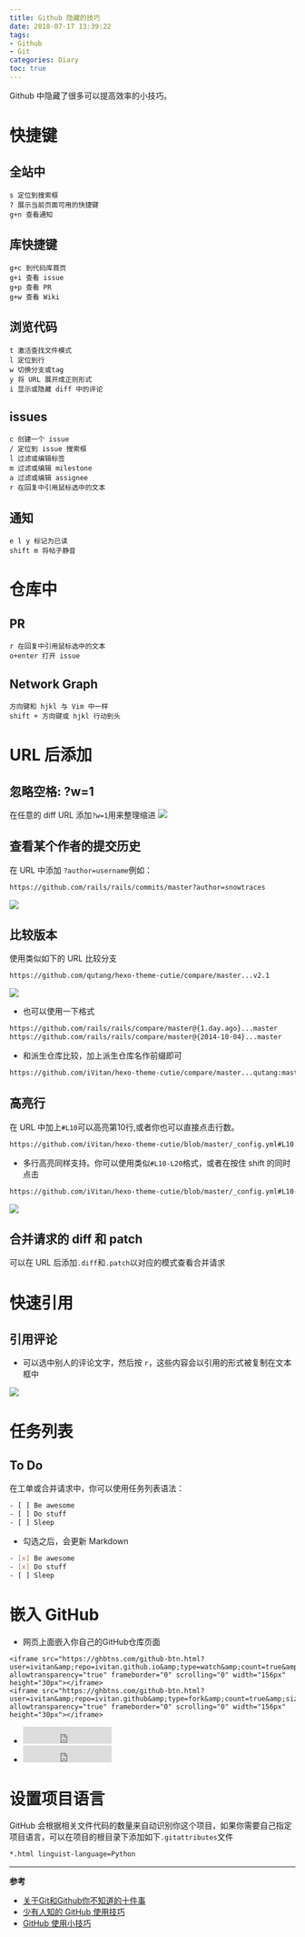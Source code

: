 ```yaml
---
title: Github 隐藏的技巧
date: 2018-07-17 13:39:22
tags: 
- Github
- Git
categories: Diary
toc: true
---
```

Github 中隐藏了很多可以提高效率的小技巧。
<!--more-->
# 快捷键
## 全站中

```
s 定位到搜索框
? 展示当前页面可用的快捷键
g+n 查看通知
```

## 库快捷键
```
g+c 到代码库首页
g+i 查看 issue
g+p 查看 PR
g+w 查看 Wiki
```

## 浏览代码
```
t 激活查找文件模式
l 定位到行
w 切换分支或tag
y 将 URL 展开成正则形式
i 显示或隐藏 diff 中的评论
```
## issues
```
c 创建一个 issue
/ 定位到 issue 搜索框
l 过滤或编辑标签
m 过滤或编辑 milestone
a 过滤或编辑 assignee
r 在回复中引用鼠标选中的文本
```

## 通知
```
e l y 标记为已读
shift m 将帖子静音

```
# 仓库中
## PR
```
r 在回复中引用鼠标选中的文本
o+enter 打开 issue
```
## Network Graph
```
方向键和 hjkl 与 Vim 中一样
shift + 方向键或 hjkl 行动到头
```

# URL 后添加
## 忽略空格: ?w=1
在任意的 diff URL 添加`?w=1`用来整理缩进
![](https://ws1.sinaimg.cn/large/d71f8b2fgy1ftctuu01vrj20f005kaac.jpg)

## 查看某个作者的提交历史
在 URL 中添加 `?author=username`例如：
```bash
https://github.com/rails/rails/commits/master?author=snowtraces
```
![](https://ws1.sinaimg.cn/large/d71f8b2fgy1ftcu02qcwoj20cp0kota4.jpg)

## 比较版本
使用类似如下的 URL 比较分支
```sh
https://github.com/qutang/hexo-theme-cutie/compare/master...v2.1
```
![](https://ws1.sinaimg.cn/large/d71f8b2fgy1ftcu7572zej20um05aq3i.jpg)

- 也可以使用一下格式

```bash
https://github.com/rails/rails/compare/master@{1.day.ago}...master
https://github.com/rails/rails/compare/master@{2014-10-04}...master
```

- 和派生仓库比较，加上派生仓库名作前缀即可

```bash
https://github.com/iVitan/hexo-theme-cutie/compare/master...qutang:master
```

## 高亮行
在 URL 中加上`#L10`可以高亮第10行,或者你也可以直接点击行数。
```sh
https://github.com/iVitan/hexo-theme-cutie/blob/master/_config.yml#L10
```

- 多行高亮同样支持。你可以使用类似`#L10-L20`格式，或者在按住 shift 的同时点击

```bash
https://github.com/iVitan/hexo-theme-cutie/blob/master/_config.yml#L10-L20
```
![](https://ws1.sinaimg.cn/large/d71f8b2fgy1ftcuhwdriaj20fc08ft8x.jpg)

## 合并请求的 diff 和 patch
可以在 URL 后添加`.diff`和`.patch`以对应的模式查看合并请求

# 快速引用
## 引用评论
- 可以选中别人的评论文字，然后按 `r`，这些内容会以引用的形式被复制在文本框中

![](https://ws1.sinaimg.cn/large/d71f8b2fgy1ftcukae70tg20m80a7nfn.jpg)

# 任务列表
## To Do
在工单或合并请求中，你可以使用任务列表语法：
```bash
- [ ] Be awesome
- [ ] Do stuff
- [ ] Sleep
```

- 勾选之后，会更新 Markdown

```bash
- [x] Be awesome
- [x] Do stuff
- [ ] Sleep
```
# 嵌入 GitHub
- 网页上面嵌入你自己的GitHub仓库页面

```
<iframe src="https://ghbtns.com/github-btn.html?user=ivitan&amp;repo=ivitan.github.io&amp;type=watch&amp;count=true&amp;size=large" allowtransparency="true" frameborder="0" scrolling="0" width="156px" height="30px"></iframe>
<iframe src="https://ghbtns.com/github-btn.html?user=ivitan&amp;repo=ivitan.github&amp;type=fork&amp;count=true&amp;size=large" allowtransparency="true" frameborder="0" scrolling="0" width="156px" height="30px"></iframe>
```
-  <iframe src="https://ghbtns.com/github-btn.html?user=ivitan&amp;repo=ivitan.github.io&amp;type=watch&amp;count=true&amp;size=large" allowtransparency="true" frameborder="0" scrolling="0" width="156px" height="30px"></iframe>
-  <iframe src="https://ghbtns.com/github-btn.html?user=ivitan&amp;repo=ivitan.github.io&amp;type=fork&amp;count=true&amp;size=large" allowtransparency="true" frameborder="0" scrolling="0" width="156px" height="30px"></iframe>

# 设置项目语言
GitHub 会根据相关文件代码的数量来自动识别你这个项目，如果你需要自己指定项目语言，可以在项目的根目录下添加如下`.gitattributes`文件
```bash
*.html linguist-language=Python
```

---
**参考**
- [关于Git和Github你不知道的十件事](http://www.kuqin.com/shuoit/20151010/348440.html)
- [少有人知的 GitHub 使用技巧](https://segmentfault.com/a/1190000000475547)
- [GitHub 使用小技巧](https://blog.csdn.net/neilol/article/details/46568611)
